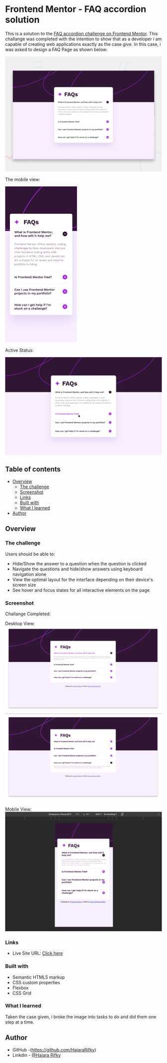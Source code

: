 # Frontend Mentor - FAQ accordion solution

This is a solution to the [FAQ accordion challenge on Frontend Mentor](https://www.frontendmentor.io/challenges/faq-accordion-wyfFdeBwBz). This challange was completed with the intention to show that as a developer i am capable of creating web applications exactly as the case give. In this case, i was asked to design a FAQ Page as shown below:

<img src="design/desktop-preview.jpg">

The mobile view:

<img src="design/mobile-design.jpg" style="height:500px;">

Active Status:


<img src="design/active-states.jpg" >


## Table of contents

- [Overview](#overview)
  - [The challenge](#the-challenge)
  - [Screenshot](#screenshot)
  - [Links](#links)
  - [Built with](#built-with)
  - [What I learned](#what-i-learned)
- [Author](#author)


## Overview

### The challenge

Users should be able to:

- Hide/Show the answer to a question when the question is clicked
- Navigate the questions and hide/show answers using keyboard navigation alone
- View the optimal layout for the interface depending on their device's screen size
- See hover and focus states for all interactive elements on the page

### Screenshot

Challange Completed: 

Desktop View:
<img src="assets/images/image2.png">
<img src="assets/images/image1.png">

Mobile View:
<img src="assets/images/image3.png">

### Links

- Live Site URL: <a href="https://hajararifky.github.io/FAQ-Page-Challenge-Building-with-only-a-sketch/">Click here </a>


### Built with

- Semantic HTML5 markup
- CSS custom properties
- Flexbox
- CSS Grid

### What I learned

Taken the case given, i broke the image into tasks to do and did them one step at a time. 


## Author

- GitHub -(https://github.com/HajaraRifky)
- Linkdin - [@Hajara Rifky](https://www.linkedin.com/in/hajararifky/e)
